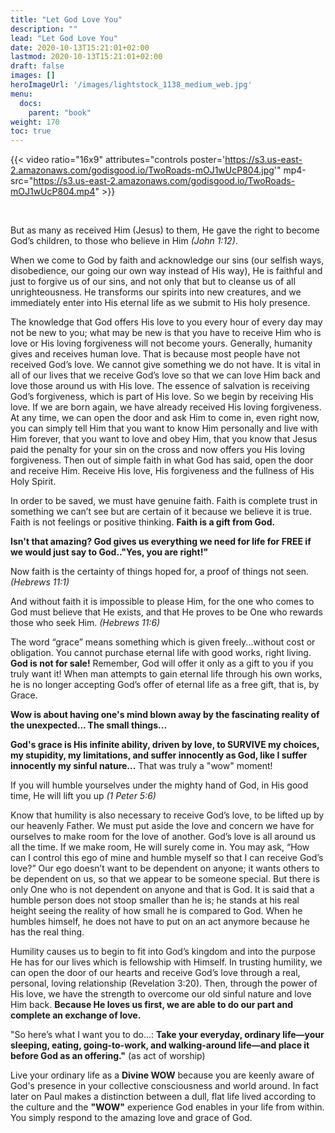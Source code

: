 ```yaml
---
title: "Let God Love You"
description: ""
lead: "Let God Love You"
date: 2020-10-13T15:21:01+02:00
lastmod: 2020-10-13T15:21:01+02:00
draft: false
images: []
heroImageUrl: '/images/lightstock_1138_medium_web.jpg'
menu:
  docs:
    parent: "book"
weight: 170
toc: true
---
```


{{< video ratio="16x9" attributes="controls poster='https://s3.us-east-2.amazonaws.com/godisgood.io/TwoRoads-mOJ1wUcP804.jpg'" mp4-src="https://s3.us-east-2.amazonaws.com/godisgood.io/TwoRoads-mOJ1wUcP804.mp4" >}}

<br/>

But as many as received Him (Jesus) to them, He gave the right to become God’s children,  to those who believe in Him *(John 1:12)*. 

When we come to God by faith and acknowledge our sins (our selfish ways, disobedience, our going our own way instead of His way), He is faithful and just to forgive us of our sins, and not only that but to cleanse us of all unrighteousness. He transforms our spirits into new creatures, and we immediately enter into His eternal life as we submit to His holy presence.

The knowledge that God offers His love to you every hour of every day may not be new to you; what may be new is that you have to receive Him who is love or His loving forgiveness will not become yours. Generally, humanity gives and receives human love. That is because most people have not received God’s love. We cannot give something we do not have. It is vital in all of our lives that we receive God’s love so that we can love Him back and love those around us with His love. The essence of salvation is receiving God’s forgiveness, which is part of His love. So we begin by receiving His love. If we are born again, we have already received His loving forgiveness. At any time, we can open the door and ask Him to come in, even right now, you can simply tell Him that you want to know Him personally and live with Him forever, that you want to love and obey Him, that you know that Jesus paid the penalty for your sin on the cross and now offers you His loving forgiveness. Then out of simple faith in what God has said, open the door and receive Him. Receive His love, His forgiveness and the fullness of His Holy Spirit.

In order to be saved, we must have genuine faith. Faith is complete trust in something we can’t see but are certain of it because we believe it is true. Faith is not feelings or positive thinking. **Faith is a gift from God.** 

**Isn't that amazing? God gives us everything we need for life for FREE if we would just say to God.."Yes, you are right!"**

Now faith is the certainty of things hoped for, a proof of things not seen. *(Hebrews 11:1)*

And without faith it is impossible to please Him, for the one who comes to God must believe that He exists, and that He proves to be One who rewards those who seek Him. *(Hebrews 11:6)*

The word “grace” means something which is given freely...without cost or obligation. You cannot purchase eternal life with good works, right living. **God is not for sale!** Remember, God will offer it only as a gift to you if you truly want it! When man attempts to gain eternal life through his own works, he is no longer accepting God’s offer of eternal life as a free gift, that is, by Grace.

**Wow is about having one's mind blown away by the fascinating reality of the unexpected... The small things...**

**God's grace is His infinite ability, driven by love, to SURVIVE my choices, my stupidity, my limitations, and suffer innocently as God, like I suffer innocently my sinful nature...** That was truly a "wow" moment!

If you will humble yourselves under the mighty hand of God, in His good time, He will lift you up *(1 Peter 5:6)*

Know that humility is also necessary to receive God’s love, to be lifted up by our heavenly Father. We must put aside the love and concern we have for ourselves to make room for the love of another. God’s love is all around us all the time. If we make room, He will surely come in. You may ask, “How can I control this ego of mine and humble myself so that I can receive God’s love?” Our ego doesn’t want to be dependent on anyone; it wants others to be dependent on us, so that we appear to be someone special. But there is only One who is not dependent on anyone and that is God. It is said that a humble person does not stoop smaller than he is; he stands at his real height seeing the reality of how small he is compared to God. When he humbles himself, he does not have to put on an act anymore because he has the real thing. 

Humility causes us to begin to fit into God’s kingdom and into the purpose He has for our lives which is fellowship with Himself. In trusting humility, we can open the door of our hearts and receive God’s love through a real, personal, loving relationship (Revelation 3:20). Then, through the power of His love, we have the strength to overcome our old sinful nature and love Him back. **Because He loves us first, we are able to do our part and complete an exchange of love.**

"So here’s what I want you to do...: **Take your everyday, ordinary life—your sleeping, eating, going-to-work, and walking-around life—and place it before God as an offering."** (as act of worship)

Live your ordinary life as a **Divine WOW** because you are keenly aware of God's presence in your collective consciousness and world around. In fact later on Paul makes a distinction between a dull, flat life lived according to the culture and the **"WOW"** experience God enables in your life from within. You simply respond to the amazing love and grace of God.

